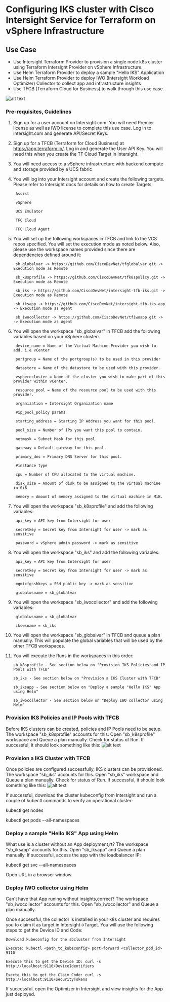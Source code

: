 # Configuring IKS cluster with Cisco Intersight Service for Terraform on vSphere Infrastructure 

## Use Case
* Use Intersight Terraform Provider to provision a single node k8s cluster using Terraform Intersight Provider on vSphere Infrastructure.
* Use Helm Terraform Provider to deploy a sample "Hello IKS" Application
* Use Helm Terraform Provider to deploy IWO (Intersight Workload Optimizer) Collector to collect app and infrastructure insights
* Use TFCB (Terraform Cloud for Business) to walk through this use case.

![alt text](https://github.com/prathjan/images/blob/main/iksnew.png?raw=true)

### Pre-requisites, Guidelines
1. Sign up for a user account on Intersight.com. You will need Premier license as well as IWO license to complete this use case. Log in to intersight.com and generate API/Secret Keys.

2. Sign up for a TFCB (Terraform for Cloud Business) at https://app.terraform.io/. Log in and generate the User API Key. You will need this when you create the TF Cloud Target in Intersight.

3. You will need access to a vSphere infrastructure with backend compute and storage provided by a UCS fabric

4. You will log into your Intersight account and create the following targets. Please refer to Intersight docs for details on how to create Targets:

        Assist

        vSphere

        UCS Emulator

        TFC Cloud

        TFC Cloud Agent


5. You will set up the following workspaces in TFCB and link to the VCS repos specified. You will set the execution mode as noted below. Also, please use the workspace names provided since there are dependencies defined around it:

        sb_globalvar -> https://github.com/CiscoDevNet/tfglobalvar.git -> Execution mode as Remote

        sb_k8sprofile -> https://github.com/CiscoDevNet/tfk8spolicy.git -> Execution mode as Remote

        sb_iks -> https://github.com/CiscoDevNet/intersight-tfb-iks.git -> Execution mode as Remote

        sb_iksapp -> https://github.com/CiscoDevNet/intersight-tfb-iks-app -> Execution mode as Agent

        sb_iwocollector -> https://github.com/CiscoDevNet/tfiwoapp.git -> -> Execution mode as Agent


6. You will open the workspace "sb_globalvar" in TFCB add the following variables based on your vSphere cluster:

        device_name = Name of the Virtual Machine Provider you wish to add. i.e vCenter

        portgroup = Name of the portgroup(s) to be used in this provider	

        datastore = Name of the datastore to be used with this provider.

        vspherecluster = Name of the cluster you wish to make part of this provider within vCenter.

        resource_pool = Name of the resource pool to be used with this provider.	

        organization = Intersight Organization name

        #ip_pool_policy params

        starting_address = Starting IP Address you want for this pool.

        pool_size = Number of IPs you want this pool to contain.

        netmask = Subnet Mask for this pool.

        gateway = Default gateway for this pool.

        primary_dns = Primary DNS Server for this pool.

        #instance type

        cpu = Number of CPU allocated to the virtual machine.

        disk_size = Amount of disk to be assigned to the virtual machine in GiB

        memory = Amount of memory assigned to the virtual machine in MiB.

7. You will open the workspace "sb_k8sprofile" and add the following variables:

        api_key = API key from Intersight for user

        secretkey = Secret key from Intersight for user -> mark as sensitive

        password = vSphere admin password -> mark as sensitive

8. You will open the workspace "sb_iks" and add the following variables:

        api_key = API key from Intersight for user

        secretkey = Secret key from Intersight for user -> mark as sensitive

        mgmtcfgsshkeys = SSH public key -> mark as sensitive

        globalwsname = sb_globalvar

9. You will open the workspace "sb_iwocollector" and add the following variables:

        globalwsname = sb_globalvar

        ikswsname = sb_iks

10. You will open the workspace "sb_globalvar" in TFCB and queue a plan manually. This will populate the global variables that will be used by the other TFCB workspaces.

11. You will execute the Runs in the workspaces in this order: 

        sb_k8sprofile - See section below on "Provision IKS Policies and IP Pools with TFCB"

        sb_iks - See section below on "Provision a IKS Cluster with TFCB"

        sb_iksapp - See section below on "Deploy a sample "Hello IKS" App using Helm"

        sb_iwocollector - See section below on "Deploy IWO collector using Helm"

### Provision IKS Policies and IP Pools with TFCB

Before IKS clusters can be created, policies and IP Pools need to be setup. The workspace "sb_k8sprofile" accounts for this.
Open "sb_k8sprofile" workspace and Queue a plan manually. Check for status of Run. If successful, it should look something like this:
![alt text](https://github.com/prathjan/images/blob/main/prof.png?raw=true)

### Provision a IKS Cluster with TFCB

Once policies are configured successfully, IKS clusters can be provisioned. The workspace "sb_iks" accounts for this.
Open "sb_iks" workspace and Queue a plan manually. Check for status of Run. If successful, it should look something like this:
![alt text](https://github.com/prathjan/images/blob/main/iksout.png?raw=true)

If successful, download the cluster kubeconfig from Intersight and run a couple of kubectl commands to verify an operational cluster:

kubectl get nodes

kubectl get pods --all-namespaces

### Deploy a sample "Hello IKS" App using Helm

What use is a cluster without an App deployment,rt? The workspace "sb_iksapp" accounts for this.
Open "sb_iksapp" and Queue a plan manually. 
If successful, access the app with the loadbalancer IP:

kubectl get svc --all-namespaces

Open URL in a browser window.

### Deploy IWO collector using Helm

Can't have that App runing without insights,correct? The workspace "sb_iwocollector" accounts for this.
Open "sb_iwocollector" and Queue a plan manually.

Once successful, the collector is installed in your k8s cluster and requires you to claim it as target in Intersight->Target. You will use the following steps to get the Device ID and Code:

    Download kubeconfig for the sbcluster from Intersight

    Execute: kubectl <path_to_kubeconfig> port-forward <collector_pod_id> 9110

    Execute this to get the Device ID: curl -s http://localhost:9110/DeviceIdentifiers

    Execte this to get the Claim Code: curl -s http://localhost:9110/SecurityTokens

If successful, open the Optimizer in Intersight and view insights for the App just deployed.

